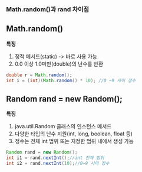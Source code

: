 ### Math.random()과 rand 차이점

## Math.random()

**특징**

1. 정적 메서드(static) -> 바로 사용 가능
2. 0.0 이상 1.0미만(double)의 난수를 반환

```java
double r = Math.random();
int i = (int)(Math.random() * 10); //0 ~9 사이 정수
```

## Random rand = new Random();

**특징**

1. java.util.Random 클래스의 인스턴스 메서드
2. 다양한 타입의 난수 지원(int, long, boolean, float 등)
3. 정수는 전체 int 범위 또는 지정한 범위 내에서 생성 가능

```java
Random rand = new Random();
int i1 = rand.nextInt();//int 전체 범위
int i2 = rand.nextInt(10);//0~9 사이 정수
```

